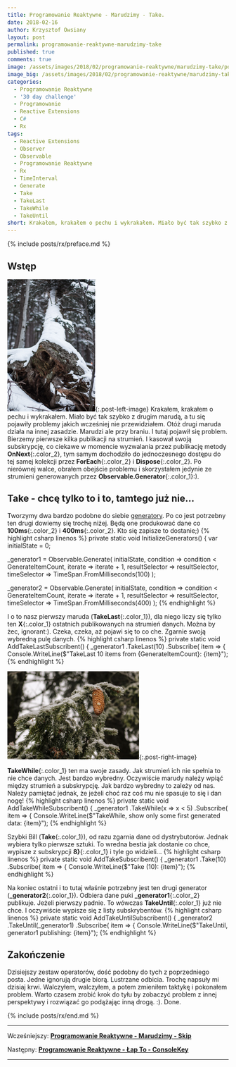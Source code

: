 ```yaml
---
title: Programowanie Reaktywne - Marudzimy - Take.
date: 2018-02-16
author: Krzysztof Owsiany
layout: post
permalink: programowanie-reaktywne-marudzimy-take
published: true
comments: true        
image: /assets/images/2018/02/programowanie-reaktywne/marudzimy-take/post.jpg
image_big: /assets/images/2018/02/programowanie-reaktywne/marudzimy-take/post-big.jpg
categories:
  - Programowanie Reaktywne
  - '30 day challenge'
  - Programowanie
  - Reactive Extensions
  - C#
  - Rx
tags:
  - Reactive Extensions
  - Observer
  - Observable
  - Programowanie Reaktywne
  - Rx
  - TimeInterval  
  - Generate
  - Take
  - TakeLast
  - TakeWhile
  - TakeUntil
short: Krakałem, krakałem o pechu i wykrakałem. Miało być tak szybko z drugim marudą, a tu się pojawiły problemy jakich wcześniej nie przewidziałem. Otóż drugi maruda działa na innej zasadzie. Marudzi ale przy braniu. I tutaj pojawił się problem. Bierzemy pierwsze kilka publikacji na strumień.
---
```

{% include posts/rx/preface.md %}

## Wstęp
[![Reactive Extensions - Skip][image1]][image1-big]{:.post-left-image}
Krakałem, krakałem o pechu i wykrakałem. Miało być tak szybko z drugim marudą, a tu się pojawiły problemy jakich wcześniej nie przewidziałem.
Otóż drugi maruda działa na innej zasadzie. Marudzi ale przy braniu. I tutaj pojawił się problem. Bierzemy pierwsze kilka publikacji na strumień. I kasował swoją subskrypcję, co ciekawe w momencie wyzwalania przez publikację metody **OnNext**{:.color_2}, tym samym dochodziło do jednoczesnego dostępu do tej samej kolekcji przez **ForEach**{:.color_2} i **Dispose**{:.color_2}.
Po nierównej walce, obrałem obejście problemu i skorzystałem jedynie ze strumieni generowanych przez **Observable.Generator**{:.color_1}:).

## Take - chcę tylko to i to, tamtego już nie...
Tworzymy dwa bardzo podobne do siebie [generatory]. Po co jest potrzebny ten drugi dowiemy się trochę niżej.
Będą one produkować dane co **100ms**{:.color_2} i **400ms**{:.color_2}. Kto się zapisze to dostanie;)
{% highlight csharp linenos %}
private static void InitializeGenerators()
{
  var initialState = 0;

  _generator1 = Observable.Generate(
    initialState,
    condition => condition < GenerateItemCount,
    iterate => iterate + 1,
    resultSelector => resultSelector,
    timeSelector => TimeSpan.FromMilliseconds(100)
  );

  _generator2 = Observable.Generate(
    initialState,
    condition => condition < GenerateItemCount,
    iterate => iterate + 1,
    resultSelector => resultSelector,
    timeSelector => TimeSpan.FromMilliseconds(400)
  );
{% endhighlight %}

I o to nasz pierwszy maruda (**TakeLast**{:.color_1}), dla niego liczy się tylko ten **X**{:.color_1} ostatnich publikowanych na strumień danych. Można by żec, ignorant:). Czeka, czeka, aż pojawi się to co che. Zgarnie swoją wybredną pulę danych.
{% highlight csharp linenos %}
private static void AddTakeLastSubscribent()
{
  _generator1
    .TakeLast(10)
    .Subscribe(
      item =>
      {
        Console.WriteLine($"TakeLast 10 items from {GenerateItemCount}: {item}");
{% endhighlight %}

[![Reactive Extensions - Skip][post]][post-big]{:.post-right-image}

**TakeWhile**{:.color_1} ten ma swoje zasady. Jak strumień ich nie spełnia to nie chce danych. Jest bardzo wybredny.
Oczywiście marudy należy wpiąć między strumień a subskrypcję. Jak bardzo wybredny to zależy od nas. Należy pamiętać jednak, że jeżeli choć raz coś mu nie spasuje to się i dan nogę!
{% highlight csharp linenos %}
private static void AddTakeWhileSubscribent()
{
  _generator1
    .TakeWhile(x => x < 5)
    .Subscribe(
      item =>
      {
        Console.WriteLine($"TakeWhile, show only some first generated data: {item}");
{% endhighlight %}

Szybki Bill (**Take**{:.color_1}), od razu zgarnia dane od dystrybutorów. Jednak wybiera tylko pierwsze sztuki. To wredna bestia jak dostanie co chce, wypisze z subskrypcji **8}**{:.color_1} i tyle go widzieli...
{% highlight csharp linenos %}
private static void AddTakeSubscribent()
{
  _generator1
    .Take(10)
    .Subscribe(
      item =>
      {
        Console.WriteLine($"Take (10): {item}");
{% endhighlight %}

Na koniec ostatni i to tutaj właśnie potrzebny jest ten drugi generator (**_generator2**{:.color_1}).
Odbiera dane puki **_generator1**{:.color_2} publikuje. Jeżeli pierwszy padnie. To wówczas **TakeUntil**{:.color_1} już nie chce. I oczywiście wypisze się z listy subskrybentów.
{% highlight csharp linenos %}
private static void AddTakeUntilSubscribent()
{
  _generator2
    .TakeUntil(_generator1)
    .Subscribe(
      item =>
      {
        Console.WriteLine($"TakeUntil, generator1 publishing: {item}");
{% endhighlight %}

## Zakończenie
Dzisiejszy zestaw operatorów, dość podobny do tych z poprzedniego posta. Jedne ignorują drugie biorą. Lustrzane odbicia.
Trochę napsuły mi dzisiaj krwi. Walczyłem, walczyłem, a potem zmieniłem taktykę i pokonałem problem. Warto czasem zrobić krok do tyłu by zobaczyć problem z innej perspektywy i rozwiązać go podążając inną drogą. :). Done.

{% include posts/rx/end.md %}

------
Wcześniejszy: **[Programowanie Reaktywne - Marudzimy - Skip][previous]**

Następny: **[Programowanie Reaktywne - Łap To - ConsoleKey][next]**

------
[previous]: {{site.url}}/programowanie-reaktywne-marudzimy-skip
[next]: {{site.url}}/programowanie-reaktywne-lap-to-console-key

[post]: /assets/images/2018/02/programowanie-reaktywne/marudzimy-take/post.jpg
[post-big]: /assets/images/2018/02/programowanie-reaktywne/marudzimy-take/post-big.jpg

[image1]: /assets/images/2018/02/programowanie-reaktywne/marudzimy-take/image1.jpg
[image1-big]: /assets/images/2018/02/programowanie-reaktywne/marudzimy-take/image1-big.jpg

[generatory]: {{site.url}}/programowanie-reaktywne-tworzymy-dane-generators


